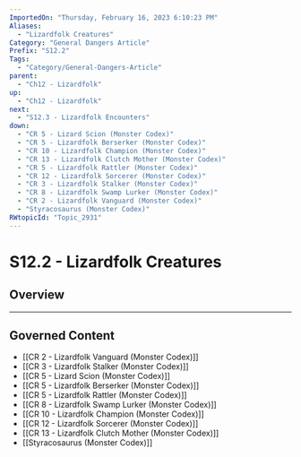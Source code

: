```yaml
---
ImportedOn: "Thursday, February 16, 2023 6:10:23 PM"
Aliases:
  - "Lizardfolk Creatures"
Category: "General Dangers Article"
Prefix: "S12.2"
Tags:
  - "Category/General-Dangers-Article"
parent:
  - "Ch12 - Lizardfolk"
up:
  - "Ch12 - Lizardfolk"
next:
  - "S12.3 - Lizardfolk Encounters"
down:
  - "CR 5 - Lizard Scion (Monster Codex)"
  - "CR 5 - Lizardfolk Berserker (Monster Codex)"
  - "CR 10 - Lizardfolk Champion (Monster Codex)"
  - "CR 13 - Lizardfolk Clutch Mother (Monster Codex)"
  - "CR 5 - Lizardfolk Rattler (Monster Codex)"
  - "CR 12 - Lizardfolk Sorcerer (Monster Codex)"
  - "CR 3 - Lizardfolk Stalker (Monster Codex)"
  - "CR 8 - Lizardfolk Swamp Lurker (Monster Codex)"
  - "CR 2 - Lizardfolk Vanguard (Monster Codex)"
  - "Styracosaurus (Monster Codex)"
RWtopicId: "Topic_2931"
---
```

# S12.2 - Lizardfolk Creatures
## Overview
---
## Governed Content
- [[CR 2 - Lizardfolk Vanguard (Monster Codex)]]
- [[CR 3 - Lizardfolk Stalker (Monster Codex)]]
- [[CR 5 - Lizard Scion (Monster Codex)]]
- [[CR 5 - Lizardfolk Berserker (Monster Codex)]]
- [[CR 5 - Lizardfolk Rattler (Monster Codex)]]
- [[CR 8 - Lizardfolk Swamp Lurker (Monster Codex)]]
- [[CR 10 - Lizardfolk Champion (Monster Codex)]]
- [[CR 12 - Lizardfolk Sorcerer (Monster Codex)]]
- [[CR 13 - Lizardfolk Clutch Mother (Monster Codex)]]
- [[Styracosaurus (Monster Codex)]]

